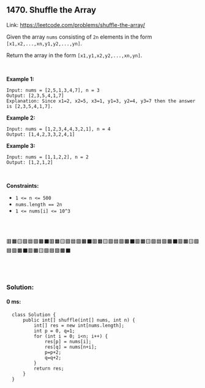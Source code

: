 ## 1470. Shuffle the Array

   Link: https://leetcode.com/problems/shuffle-the-array/

  Given the array `nums` consisting of `2n` elements in the form `[x1,x2,...,xn,y1,y2,...,yn]`.

  Return the array in the form `[x1,y1,x2,y2,...,xn,yn]`.

<br>
 

__Example 1:__

    Input: nums = [2,5,1,3,4,7], n = 3
    Output: [2,3,5,4,1,7] 
    Explanation: Since x1=2, x2=5, x3=1, y1=3, y2=4, y3=7 then the answer is [2,3,5,4,1,7].

__Example 2:__

    Input: nums = [1,2,3,4,4,3,2,1], n = 4
    Output: [1,4,2,3,3,2,4,1]
 

__Example 3:__

    Input: nums = [1,1,2,2], n = 2
    Output: [1,2,1,2]
    
    
<br>
    
__Constraints:__

  * `1 <= n <= 500`
  * `nums.length == 2n`
  * `1 <= nums[i] <= 10^3`


\
&nbsp;

🟥🟧🟨🟩🟦🟪🟫⬛🟥🟧🟨🟩🟦🟪🟫⬛🟥🟧🟨🟩🟦🟪🟫⬛🟥🟧🟨🟩🟦🟪🟫⬛🟥🟧🟨🟩🟦🟪🟫⬛🟥🟧🟨🟩🟦🟪🟫⬛

\
&nbsp;

### Solution:

   #### 0 ms:
      class Solution {
          public int[] shuffle(int[] nums, int n) {
              int[] res = new int[nums.length];
              int p = 0, q=1;
              for (int i = 0; i<n; i++) {
                  res[p] = nums[i];
                  res[q] = nums[n+i];
                  p=p+2;
                  q=q+2;
              }
              return res;
          }
      }
